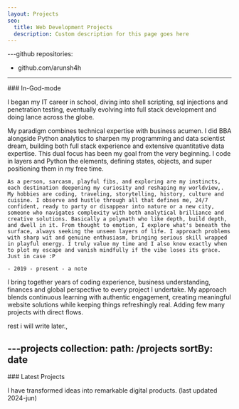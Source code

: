 ```yaml
---
layout: Projects
seo:
  title: Web Development Projects
  description: Custom description for this page goes here
---
```


---github
repositories:
  - github.com/arunsh4h
---

<PageTitle>
  ### In-God-mode
</PageTitle>

I began my IT career in school, diving into shell scripting, sql injections and penetration testing, eventually evolving into full stack development and doing lance across the globe.

My paradigm combines technical expertise with business acumen. I did BBA alongside Python analytics to sharpen my programming and data scientist dream, building both full stack experience and extensive quantitative data expertise. This dual focus has been my goal from the very beginning. I code in layers and Python the elements, defining states, objects, and super positioning them in my free time.


```
As a person, sarcasm, playful fibs, and exploring are my instincts, each destination deepening my curiosity and reshaping my worldview,. My hobbies are coding, traveling, storytelling, history, culture and cuisine. I observe and hustle through all that defines me, 24/7 confident, ready to party or disappear into nature or a new city, someone who navigates complexity with both analytical brilliance and creative solutions. Basically a polymath who like depth, build depth, and dwell in it. From thought to emotion, I explore what's beneath the surface, always seeking the unseen layers of life. I approach problems with sharp wit and genuine enthusiasm, bringing serious skill wrapped in playful energy. I truly value my time and I also know exactly when to plot my escape and vanish mindfully if the vibe loses its grace. Just in case :P

- 2019 - present - a note
```

 I bring together years of coding experience, business understanding, finances and global perspective to every project I undertake. My approach blends continuous learning with authentic engagement, creating meaningful website solutions while keeping things refreshingly real. Adding few many projects with direct flows. 

 rest i will write later.,

---projects
collection:
  path: /projects
  sortBy: date
---

<PageTitle>
  ### Latest Projects
</PageTitle>

I have transformed ideas into remarkable digital products. (last updated 2024-jun)
